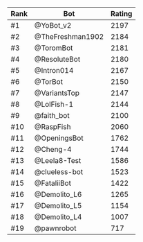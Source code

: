 Rank|Bot|Rating
---|---|---
#1|@YoBot_v2|2197
#2|@TheFreshman1902|2184
#3|@ToromBot|2181
#4|@ResoluteBot|2180
#5|@Intron014|2167
#6|@TorBot|2150
#7|@VariantsTop|2147
#8|@LolFish-1|2144
#9|@faith_bot|2100
#10|@RaspFish|2060
#11|@OpeningsBot|1762
#12|@Cheng-4|1744
#13|@Leela8-Test|1586
#14|@clueless-bot|1523
#15|@FataliiBot|1422
#16|@Demolito_L6|1265
#17|@Demolito_L5|1154
#18|@Demolito_L4|1007
#19|@pawnrobot|717
